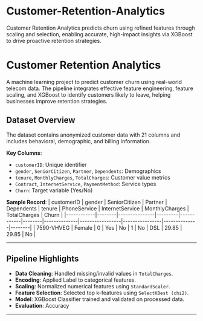 # Customer-Retention-Analytics
Customer Retention Analytics predicts churn using refined features through scaling and selection, enabling accurate, high-impact insights via XGBoost to drive proactive retention strategies.

# Customer Retention Analytics

A machine learning project to predict customer churn using real-world telecom data. The pipeline integrates effective feature engineering, feature scaling, and XGBoost to identify customers likely to leave, helping businesses improve retention strategies.

## Dataset Overview

The dataset contains anonymized customer data with 21 columns and includes behavioral, demographic, and billing information.

**Key Columns**:
- `customerID`: Unique identifier
- `gender`, `SeniorCitizen`, `Partner`, `Dependents`: Demographics
- `tenure`, `MonthlyCharges`, `TotalCharges`: Customer value metrics
- `Contract`, `InternetService`, `PaymentMethod`: Service types
- `Churn`: Target variable (Yes/No)

**Sample Record**:
| customerID | gender | SeniorCitizen | Partner | Dependents | tenure | PhoneService | InternetService | MonthlyCharges | TotalCharges | Churn  |
|------------|--------|---------------|---------|------------|--------|--------------|-----------------|----------------|--------------|--------|
| 7590-VHVEG | Female | 0             | Yes     | No         | 1      | No           | DSL             | 29.85          | 29.85        | No     |

---

## Pipeline Highlights

-  **Data Cleaning**: Handled missing/invalid values in `TotalCharges`.
-  **Encoding**: Applied Label to categorical features.
-  **Scaling**: Normalized numerical features using `StandardScaler`.
-  **Feature Selection**: Selected top k-features using `SelectKBest (chi2)`.
-  **Model**: XGBoost Classifier trained and validated on processed data.
-  **Evaluation**: Accuracy

---

